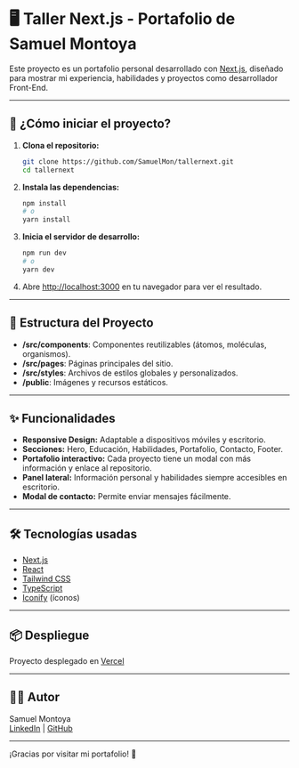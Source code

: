 # 🖥️ Taller Next.js - Portafolio de Samuel Montoya

Este proyecto es un portafolio personal desarrollado con [Next.js](https://nextjs.org/), diseñado para mostrar mi experiencia, habilidades y proyectos como desarrollador Front-End.

---

## 🚀 ¿Cómo iniciar el proyecto?

1. **Clona el repositorio:**

   ```bash
   git clone https://github.com/SamuelMon/tallernext.git
   cd tallernext
   ```

2. **Instala las dependencias:**

   ```bash
   npm install
   # o
   yarn install
   ```

3. **Inicia el servidor de desarrollo:**

   ```bash
   npm run dev
   # o
   yarn dev
   ```

4. Abre [http://localhost:3000](http://localhost:3000) en tu navegador para ver el resultado.

---

## 🧩 Estructura del Proyecto

- **/src/components**: Componentes reutilizables (átomos, moléculas, organismos).
- **/src/pages**: Páginas principales del sitio.
- **/src/styles**: Archivos de estilos globales y personalizados.
- **/public**: Imágenes y recursos estáticos.

---

## ✨ Funcionalidades

- **Responsive Design:** Adaptable a dispositivos móviles y escritorio.
- **Secciones:** Hero, Educación, Habilidades, Portafolio, Contacto, Footer.
- **Portafolio interactivo:** Cada proyecto tiene un modal con más información y enlace al repositorio.
- **Panel lateral:** Información personal y habilidades siempre accesibles en escritorio.
- **Modal de contacto:** Permite enviar mensajes fácilmente.

---

## 🛠️ Tecnologías usadas

- [Next.js](https://nextjs.org/)
- [React](https://react.dev/)
- [Tailwind CSS](https://tailwindcss.com/)
- [TypeScript](https://www.typescriptlang.org/)
- [Iconify](https://iconify.design/) (íconos)

---

## 📦 Despliegue

Proyecto desplegado en [Vercel](https://samuel-montoya-portafolio.vercel.app/)

---

## 🙋‍♂️ Autor

Samuel Montoya  
[LinkedIn](https://linkedin.com/in/samuelmon) | [GitHub](https://github.com/SamuelMon)

---

¡Gracias por visitar mi portafolio! 🚀
